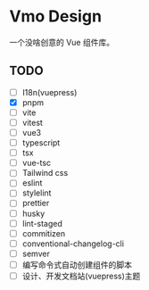 # Vmo Design

一个没啥创意的 Vue 组件库。

## TODO

- [ ] I18n(vuepress)
- [x] pnpm
- [ ] vite
- [ ] vitest
- [ ] vue3
- [ ] typescript
- [ ] tsx
- [ ] vue-tsc
- [ ] Tailwind css
- [ ] eslint
- [ ] stylelint
- [ ] prettier
- [ ] husky
- [ ] lint-staged
- [ ] commitizen
- [ ] conventional-changelog-cli
- [ ] semver
- [ ] 编写命令式自动创建组件的脚本
- [ ] 设计、开发文档站(vuepress)主题
